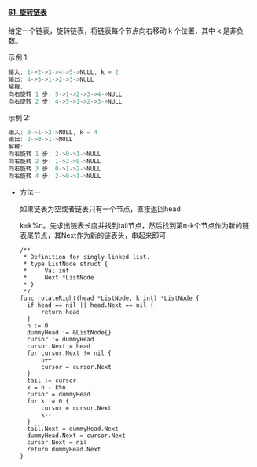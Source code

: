 #### [61. 旋转链表](https://leetcode-cn.com/problems/rotate-list/)

给定一个链表，旋转链表，将链表每个节点向右移动 k 个位置，其中 k 是非负数。

示例 1:

```js
输入: 1->2->3->4->5->NULL, k = 2
输出: 4->5->1->2->3->NULL
解释:
向右旋转 1 步: 5->1->2->3->4->NULL
向右旋转 2 步: 4->5->1->2->3->NULL
```

示例 2:

```js
输入: 0->1->2->NULL, k = 4
输出: 2->0->1->NULL
解释:
向右旋转 1 步: 2->0->1->NULL
向右旋转 2 步: 1->2->0->NULL
向右旋转 3 步: 0->1->2->NULL
向右旋转 4 步: 2->0->1->NULL
```

- 方法一

  如果链表为空或者链表只有一个节点，直接返回head

  k=k%n。先求出链表长度并找到tail节点，然后找到第n-k个节点作为新的链表尾节点，其Next作为新的链表头，串起来即可

  ```
  /**
   * Definition for singly-linked list.
   * type ListNode struct {
   *     Val int
   *     Next *ListNode
   * }
   */
  func rotateRight(head *ListNode, k int) *ListNode {
  	if head == nil || head.Next == nil {
  		return head
  	}
  	n := 0
  	dummyHead := &ListNode{}
  	cursor := dummyHead
  	cursor.Next = head
  	for cursor.Next != nil {
  		n++
  		cursor = cursor.Next
  	}
  	tail := cursor
  	k = n - k%n
  	cursor = dummyHead
  	for k != 0 {
  		cursor = cursor.Next
  		k--
  	}
  	tail.Next = dummyHead.Next
  	dummyHead.Next = cursor.Next
  	cursor.Next = nil
  	return dummyHead.Next
  }
  ```

  

